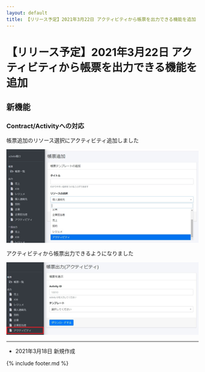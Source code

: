 ```yaml
---
layout: default
title: 【リリース予定】2021年3月22日 アクティビティから帳票を出力できる機能を追加
---
```


# 【リリース予定】2021年3月22日 アクティビティから帳票を出力できる機能を追加

## 新機能

### Contract/Activityへの対応

帳票追加のリソース選択にアクティビティ追加しました

![帳票追加のリソース選択にアクティビティ追加](images/20210322/release20210322_1.jpg)

アクティビティから帳票出力できるようになりました

![アクティビティから帳票出力が可能](images/20210322/release20210322_2.jpg)

-----
* 2021年3月18日 新規作成

{% include footer.md %}

